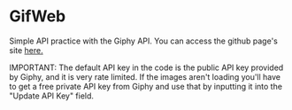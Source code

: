 # GifWeb
Simple API practice with the Giphy API. You can access the github page's site [here.](https://benmwich.github.io/GifWeb/)

IMPORTANT: The default API key in the code is the public API key provided by Giphy, and it is very rate limited. If the images aren't loading you'll have to get a free private API key from Giphy and use that by inputting it into the "Update API Key" field.
